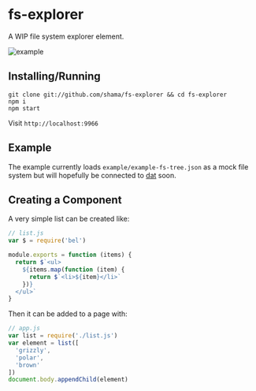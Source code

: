 # fs-explorer

A WIP file system explorer element.

![example](https://raw.githubusercontent.com/shama/fs-explorer/master/example/example.gif)


## Installing/Running

```shell
git clone git://github.com/shama/fs-explorer && cd fs-explorer
npm i
npm start
```

Visit `http://localhost:9966`

## Example

The example currently loads `example/example-fs-tree.json` as a mock file system
but will hopefully be connected to [dat](https://github.com/maxogden/dat) soon.

## Creating a Component

A very simple list can be created like:

```js
// list.js
var $ = require('bel')

module.exports = function (items) {
  return $`<ul>
    ${items.map(function (item) {
      return $`<li>${item}</li>`
    })}
  </ul>`
}
```

Then it can be added to a page with:

```js
// app.js
var list = require('./list.js')
var element = list([
  'grizzly',
  'polar',
  'brown'
])
document.body.appendChild(element)
```

